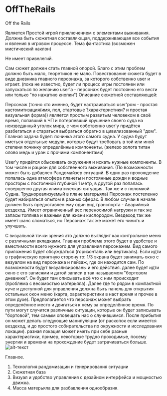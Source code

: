 # OffTheRails
Off the Rails

  Является Простой игрой приключением с элементами выживания. Должна быть сюжетная составляющая, поддерживающая все события и явления в игровом процессе. Тема фантастика (возможен мистический наклон) 
  
  Не имеет привелегий.
  
Сам сюжет должен стать главной опорой. Благо с этим проблем должно быть мало, теоретиков не мало. Повествование сюжета будет в виде дневника главного персонажа, за которого собственно user и играет.  (пока не известно, будет ли процесс игры постоянен или запускаться по желанию user'a - персонаж будет постоянно его вести или только "по нажатию кнопки")
   Описание сюжетной составляющей:
   
Персонаж (точно кто именно, будет настраиваться user'ром - простая кастомитизация(имя, пол, стартовые ?характеристики? и простая визуальная форма)) является простым развитым человеком в своё время, попавший в ЧП и потерпевший крушение своего суда на неизведанный уголок мира, с чем собственно user'у придётся разбегаться и стараться выбраться обратно в цивилизованный "дом". Главная задача будет: починка этого самого судна. У судна будут иметься отдельные модули, которые будут требовать в той или иной степени починку определённые компоненты. (железо золота титан олово медь и уран с прочими компонентами) 

  User'y придётся обыскивать окружения и искать нужные компоненты. В том числе и рацион для собственного выживания. (По возможности может быть добавлен Рандомайзер ситуаций. В один раз прохождение попалась одна атмосфера планеты и постоянные дожди и водные просторы с постоянной глубиной 1 метр, в другой раз попалась совершенно другая климатическая ситуация. Так же и с поломкой Судна. Труднореализуемый в плане матерьяла) Персонаж постепенно будет набираться опытом в разных сферах. В любом случаи в начале должен быть предоставлен ему один вид транспорта - Аварийный вездеход. Имеет ограниченный вес переносимой нагрузки и так же запасы топлива и важным для жизни кислородом. Вездеход так же имеет шанс сломаться, но Персонаж так же может его чинить и улучшать. 
  
  С визуальной точки зрения это должно выглядит как контрольное меню с различными вкладками. Главная проблема этого будет в удобстве и вместимости всего нужного для управления персонажем. Вид самого приложения будет обсуждаться (горизонталь или вертикаль). Если идти в графическую приятную сторону то: 1/3 экрана будет занимать окно с везуалом на вид персонажа и пейзаж, где он находится сам. По возможности будут визуализированы и его действия. далее будет идти окно с его записями и датой записи в так называемом "бортовом дневнике". Он будет там описывать всё что с ним происходит (проблема с весомостью матерьяла). Далее где то рядом в компактной куче и доступной для управления должна быть панель для открытия остальных окон меню (карта, характеристики в наст время и прочее в этом духе). Предполагается что персонаж может выбрать определённое место и двигаться к нему за определённое время. По пути могут случится различные ситуации, которые он будет записывать "бортовой", тем самым оповещать нас о случившимся. После прибытия он может делать следующие манипуляции (от раскопок если имеется вездеход, и до простого собирательства по окружности и исследования локации). разная локация может иметь при себе разные характеристики, пример, некоторые трудно проходимые, посему энергии и времени на прохождение будет затрачиваться больше. 
  ![alt-текст](https://pp.userapi.com/c831409/v831409736/742c4/o1k6aaRe8Y8.jpg "тест")
  
   Главное. 
   
 1. Технология рандомизации и генерирования ситуации 
 2. Сюжетная база
 3. Визуал и удобство управления с дезайном интерфейса и мощностью движка. 
 4. Масса матерьяла для разбавления однообразия.
